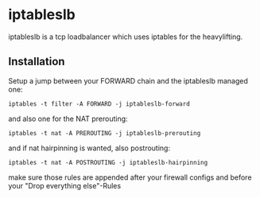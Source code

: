 # iptableslb

iptableslb is a tcp loadbalancer which uses iptables for the heavylifting.

## Installation

Setup a jump between your FORWARD chain and the iptableslb managed one:

`iptables -t filter -A FORWARD -j iptableslb-forward`

and also one for the NAT prerouting:

`iptables -t nat -A PREROUTING -j iptableslb-prerouting`

and if nat hairpinning is wanted, also postrouting:

`iptables -t nat -A POSTROUTING -j iptableslb-hairpinning`

make sure those rules are appended after your firewall configs and before your "Drop everything else"-Rules